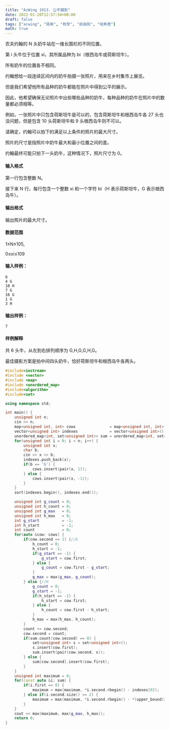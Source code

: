 ```yaml
---
title: "AcWing 1913. 公平摄影"
date: 2022-01-20T12:57:54+08:00
draft: false
tags: ["acwing", "简单", "枚举", "前缀和", "哈希表"]
math: true
---
```


农夫约翰的 N 头奶牛站在一维长围栏的不同位置。

第 i 头牛位于位置 xi，其所属品种为 bi（根西岛牛或荷斯坦牛）。

所有奶牛的位置各不相同。

约翰想给一段连续区间内的奶牛拍摄一张照片，用来在乡村集市上展览。

但是我们希望他所有品种的奶牛都能在照片中得到公平的展示。

因此，他希望确保无论照片中出些哪些品种的奶牛，每种品种的奶牛在照片中的数量都必须相等。

例如，一张照片中只包含荷斯坦牛是可以的，包含荷斯坦牛和根西岛牛各 27 头也没问题，但是包含 10 头荷斯坦牛和 9 头根西岛牛则不可以。

请确定，约翰可以拍下的满足以上条件的照片的最大尺寸。

照片的尺寸是指照片中奶牛最大和最小位置之间的差。

约翰最终可能只拍下一头奶牛，这种情况下，照片尺寸为 0。

<!--more-->

#### 输入格式

第一行包含整数 N。

接下来 N 行，每行包含一个整数 xi 和一个字符 bi（H 表示荷斯坦牛，G 表示根西岛牛）。

#### 输出格式

输出照片的最大尺寸。

#### 数据范围

1≤N≤105,

0≤xi≤109

#### 输入样例：

```
6
4 G
10 H
7 G
16 G
1 G
3 H
```

#### 输出样例：

```
7
```

#### 样例解释

共 6 头牛，从左到右排列顺序为 G,H,G,G,H,G。

最佳摄影方案是拍中间四头奶牛，恰好荷斯坦牛和根西岛牛各两头。

```cpp
#include<iostream>
#include <vector>
#include <map>
#include <unordered_map>
#include<algorithm>
#include<set>

using namespace std;

int main() {
    unsigned int n;
    cin >> n;
    map<unsigned int, int> cows               = map<unsigned int, int>();
    vector<unsigned int> indexes              = vector<unsigned int>();
    unordered_map<int, set<unsigned int>> sum = unordered_map<int, set<unsigned int>>();
    for(unsigned int i = 0; i < n; i++) {
        unsigned int x;
        char b;
        cin >> x >> b;
        indexes.push_back(x);
        if(b == 'G') {
            cows.insert(pair(x, 1));
        } else {
            cows.insert(pair(x, -1));
        }
    }
    sort(indexes.begin(), indexes.end());

    unsigned int g_count = 0;
    unsigned int h_count = 0;
    unsigned int g_max   = 0;
    unsigned int h_max   = 0;
    int g_start          = -1;
    int h_start          = -1;
    int count            = 0;
    for(auto &cow: cows) {
        if(cow.second == 1) {//G
            h_count = 0;
            h_start = -1;
            if(g_start == -1) {
                g_start = cow.first;
            } else {
                g_count = cow.first - g_start;
            }
            g_max = max(g_max, g_count);
        } else {//H
            g_count = 0;
            g_start = -1;
            if(h_start == -1) {
                h_start = cow.first;
            } else {
                h_count = cow.first - h_start;
            }
            h_max = max(h_max, h_count);
        }
        count += cow.second;
        cow.second = count;
        if(sum.count(cow.second) == 0) {
            set<unsigned int> s = set<unsigned int>();
            s.insert(cow.first);
            sum.insert(pair(cow.second, s));
        } else {
            sum[cow.second].insert(cow.first);
        }
    }
    unsigned int maximum = 0;
    for(const auto &i: sum) {
        if(i.first == 0) {
            maximum = max(maximum, *i.second.rbegin() - indexes[0]);
        } else if(i.second.size() >= 2) {
            maximum = max(maximum, *i.second.rbegin() - *(upper_bound(indexes.begin(), indexes.end(), *i.second.begin())));
        }
    }
    cout << max(maximum, max(g_max, h_max));
    return 0;
}
```
